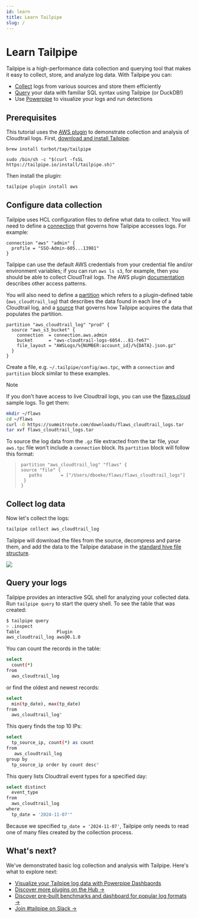 ```yaml
---
id: learn
title: Learn Tailpipe
slug: /
---
```



# Learn Tailpipe

Tailpipe is a high-performance data collection and querying tool that makes it easy to collect, store, and analyze log data. With Tailpipe you can:

- [Collect](/docs/manage/collection) logs from various sources and store them efficiently
- [Query](/docs/query) your data with familiar SQL syntax using Tailpipe (or DuckDB!)
- Use [Powerpipe](https://powerpipe.io) to visualize your logs and run detections

## Prerequisites

This tutorial uses the [AWS plugin](https://hub.tailpipe.io/plugins/turbot/aws) to demonstrate collection and analysis of Cloudtrail logs. First, [download and install Tailpipe](/downloads).

```bash+macos
brew install turbot/tap/tailpipe
```

```bash+linux
sudo /bin/sh -c "$(curl -fsSL https://tailpipe.io/install/tailpipe.sh)"
```

Then install the plugin:

```bash
tailpipe plugin install aws
```

## Configure data collection

Tailpipe uses HCL configuration files to define what data to collect. You will need to define a [connection](/docs/manage/connection) that governs how Tailpipe accesses logs. For example:

```hcl
connection "aws" "admin" {
  profile = "SSO-Admin-605...13981"
}
```

Tailpipe can use the default AWS credentials from your credential file and/or environment variables; if you can run `aws ls s3`, for example, then you should be able to collect CloudTrail logs. The AWS plugin [documentation](https://hub.tailpipe.io/plugins/turbot/aws) describes other access patterns.

You will also need to define a [partition](/docs/manage/partition) which refers to a plugin-defined table (`aws_cloudtrail_log`) that describes the data found in each line of a Cloudtrail log, and a [source](/docs/manage/source) that governs how Tailpipe acquires the data that populates the partition.

```hcl
partition "aws_cloudtrail_log" "prod" {
  source "aws_s3_bucket" {
    connection  = connection.aws.admin
    bucket      = "aws-cloudtrail-logs-6054...81-fe67"
    file_layout = "AWSLogs/%{NUMBER:account_id}/%{DATA}.json.gz"
  }
}
```

Create a file, e.g. `~/.tailpipe/config/aws.tpc`, with a `connection` and `partition` block similar to these examples.  

> [!NOTE]
> If you don't have access to live Cloudtrail logs, you can use the [flaws.cloud](http://flaws.cloud/) sample logs. To get them:
> ```bash
> mkdir ~/flaws
> cd ~/flaws
> curl -O https://summitroute.com/downloads/flaws_cloudtrail_logs.tar
> tar xvf flaws_cloudtrail_logs.tar
> ```
> To source the log data from the `.gz` file extracted from the tar file, your `aws.tpc` file won't include a `connection` block. Its `partition` block will follow this format:

> ```hcl
> partition "aws_cloudtrail_log" "flaws" {
> source "file" {
>    paths       = ["/Users/dboeke/flaws/flaws_cloudtrail_logs"]
>  }
>}
>```

## Collect log data

Now let's collect the logs:

```bash
tailpipe collect aws_cloudtrail_log
```


Tailpipe will download the files from the source, decompress and parse them, and add the data to the Tailpipe database in the [standard hive file structure](/docs/manage/partition#hive-partitioning).

![](/learn/collection.png)


## Query your logs

Tailpipe provides an interactive SQL shell for analyzing your collected data. Run `tailpipe query` to start the query shell. To see the table that was created:

```bash
$ tailpipe query
> .inspect
Table              Plugin          
aws_cloudtrail_log aws@0.1.0
```

You can count the records in the table:

```bash
select
  count(*)
from 
  aws_cloudtrail_log
```
or find the oldest and newest records:

```bash
select 
  min(tp_date), max(tp_date)
from 
  aws_cloudtrail_log"
```

This query finds the top 10 IPs:

```bash
select 
  tp_source_ip, count(*) as count
from
   aws_cloudtrail_log
group by
  tp_source_ip order by count desc"
```

This query lists Cloudtrail event types for a specified day:

```bash
select distinct 
  event_type 
from 
  aws_cloudtrail_log
where 
  tp_date = '2024-11-07'"
```

Because we specified `tp_date = '2024-11-07'`, Tailpipe only needs to read one of many files created by the collection process. 

## What's next?

We've demonstrated basic log collection and analysis with Tailpipe. Here's what to explore next:

- [Visualize your Tailpipe log data with Powerpipe Dashbaords](https://powerpipe.io/docs/learn/tailpipe)  
- [Discover more plugins on the Hub →](https://hub.tailpipe.io/plugins)
- [Discover pre-built benchmarks and dashboard for popular log formats →](https://hub.powerpipe.io/?engines=tailpipe)
- [Join #tailpipe on Slack →](https://turbot.com/community/join)
